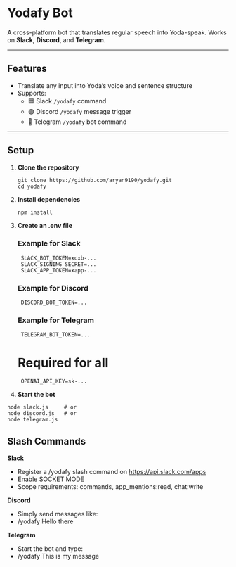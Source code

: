 #  Yodafy Bot

A cross-platform bot that translates regular speech into Yoda-speak. Works on **Slack**, **Discord**, and **Telegram**.

---

##  Features

- Translate any input into Yoda’s voice and sentence structure
- Supports:
  - 🟦 Slack `/yodafy` command
  - 🟣 Discord `/yodafy` message trigger
  - 🔵 Telegram `/yodafy` bot command

---

##  Setup

1. **Clone the repository**
   ```
   git clone https://github.com/aryan9190/yodafy.git
   cd yodafy
   ```
   
2. **Install dependencies**
    ```
    npm install
    ```


3. **Create an .env file**
    ### Example for Slack
   ```
    SLACK_BOT_TOKEN=xoxb-...
    SLACK_SIGNING_SECRET=...
    SLACK_APP_TOKEN=xapp-...
   ```
    
    ### Example for Discord
   ```
    DISCORD_BOT_TOKEN=...
   ```
    
    ### Example for Telegram
   ```
    TELEGRAM_BOT_TOKEN=...
   ```
    
    # Required for all
   ```
    OPENAI_API_KEY=sk-...
    ```
4. **Start the bot**
```
node slack.js     # or
node discord.js   # or
node telegram.js
```
## Slash Commands

**Slack**

- Register a /yodafy slash command on https://api.slack.com/apps
- Enable SOCKET MODE
- Scope requirements: commands, app_mentions:read, chat:write

**Discord**
- Simply send messages like:
- /yodafy Hello there

**Telegram**
- Start the bot and type:
- /yodafy This is my message
